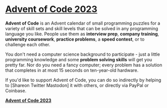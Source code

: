# [Advent of Code 2023](https://adventofcode.com/2023)

**Advent of Code** is an Advent calendar of small programming puzzles for a variety of skill sets and skill levels that can be solved in any programming language you like. People use them as **interview prep**, **company training**, **university coursework**, **practice problems**, a **speed contest**, or to challenge each other.

You don't need a computer science background to participate - just a little programming knowledge and some **problem solving skills** will get you pretty far. Nor do you need a fancy computer; every problem has a solution that completes in at most 15 seconds on ten-year-old hardware.

If you'd like to support Advent of Code, you can do so indirectly by helping to [Shareon Twitter Mastodon] it with others, or directly via PayPal or Coinbase.

[**Advent of Code 2023**](https://adventofcode.com/2023)
